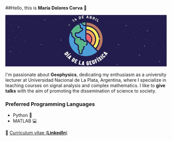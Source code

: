 ##Hello, this is **María Dolores Corva** 👋

![](https://github.com/mdcorva/mdcorva/blob/main/dia_geof.jpg)

I'm passionate about **Geophysics**, dedicating my enthusiasm as a university lecturer at Universidad Nacional de La Plata, Argentina, where I specialize in teaching courses on signal analysis and complex mathematics.
I like to **give talks** with the aim of promoting the dissemination of science to society. 

### Preferred Programming Languages
- Python 🐍
- MATLAB 💻


🏹  [Curriculum vitae (**LinkedIn**)](https://www.linkedin.com/in/m-dolores-corva/)

